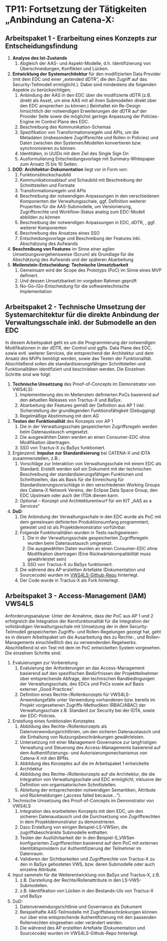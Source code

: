 # TP11: Fortsetzung der Tätigkeiten „Anbindung an Catena-X:

## Arbeitspaket 1 - Erarbeitung eines Konzepts zur Entscheidungsfindung

1.  **Analyse des Ist-Zustands**
    1.  Abgleich der AAS- und Aspekt-Modelle, d.h. Identifizierung von Überschneidungen, Konflikten und Lücken.
2.  **Entwicklung der Systemarchitektur** für den modifizierten Data Provider (mit dem EDC und einer „extended dDTR“, die den Zugriff auf das Security-Teilmodell ermöglicht.). Dabei sind mindestens die folgenden Aspekte zu berücksichtigen;
    1.  Anbindung der AAS in den EDC über die modifizierte dDTR (z.B. direkt als Asset, um eine AAS mit all ihren Submodellen direkt über den EDC ansprechen zu können.) Beinhaltet ein Re-Design hinsichtlich der notwendigen Erweiterungen der dDTR auf der Provider Seite sowie die möglichst geringe Anpassung der Policies-Engine im Control Plane des EDC.
    2.  Beschreibung des Kommunikation-Schemas
    3.  Spezifikation von Transformationsregeln und APIs, um die Metadaten (insbesondere Zugriffsrechte und Rollen in Policies) und Daten zwischen den Systemen/Modellen konvertieren bzw. synchronisieren zu können.
    4.  Identitäten, in UUIDs mit dem Ziel des Single Sign On
    5.  Ausformulierung Entscheidungsvorlage mit Summary-Whitepaper zum Ansatz (5 bis 10 Seiten.
3.  **DOD**: **Architektur-Dokumentation** liegt vor in Form von:
    1.  Funktionsblockschaubild
    2.  Kommunikationsablauf und Schaubild mit Beschreibung der Schnittstellen und Formate
    3.  Transformationsregeln und APIs
    4.  Beschreibung der notwendigen Anpassungen in den verschiedenen Komponenten der Verwaltungsschale, ggf. Definition weiterer Properties für die AAS-Submodelle, um Versionierung, Zugriffsrechte und Workflow-Status analog zum EDC-Modell abbilden zu können
    5.  Beschreibung der notwendigen Anpassungen in EDC, dDTR, , ggf. weiterer Komponenten
    6.  Beschreibung des Ansatzes eines SSO
    7.  Entscheidungsvorlage und Beschreibung der Features inkl. Abschätzung des Aufwands
4.  **Beschreibung von Features** im Sinne einer agilen Umsetzungsvorgehensweise (Scrum) als Grundlage für die Abschätzung des Aufwands und der späteren Abarbeitung
5.  **Meilenstein-Entscheidung:** **Technische Umsetzbarkeit**
    1.  Gemeinsam wird der Scope des Prototyps (PoC) im Sinne eines MVP definiert.
    2.  Und dessen Umsetzbarkeit im vorgeben Rahmen geprüft
    3.  No-Go-/Go-Entscheidung für die softwaretechnische Implementation

## Arbeitspaket 2 - Technische Umsetzung der Systemarchitektur für die direkte Anbindung der Verwaltungsschale inkl. der Submodelle an den EDC

In diesem Arbeitspaket geht es um die Programmierung der notwendigen Modifikationen in der dDTR, der Control und ggfls. Data Plane des EDC, sowie evtl. weiterer Services, die entsprechend der Architektur und dem Ansatz des MVPs benötigt werden, sowie das Testen der Funktionalität. Abschließend sollen die standardisierungsfähigen Schnittstellen und Funktionalitäten identifiziert und beschrieben werden. Die Einzelnen Schritte sind wie folgt:

1.  **Technische Umsetzung** des Proof-of-Concepts im Demonstrator von VWS4LS):
    1.  Implementierung des im Meilenstein definierten PoCs basierend auf den aktuellen Releases von Tractus-X und BaSyx.
    2.  Abarbeitung der Features gemäß der Definition aus AP 1 inkl. Sicherstellung der grundlegenden Funktionsfähigkeit (Debugging)
    3.  Regelmäßige Abstimmung mit dem AG
2.  **Testen der Funktionalität** des Konzepts von AP 1
    1.  Die in der Verwaltungsschale gespeicherten Zugriffsregeln werden beim Datenaustausch umgesetzt.
    2.  Die ausgewählten Daten werden an einen Consumer-EDC ohne Modifikation übertragen.
    3.  SSO von Tractus-X zu BaSyx funktioniert.
3.  Ergänzend: **Impulse zur Standardisierung** bei CATENA-X und IDTA zusammenstellen, z.B.:
    1.  Vorschläge zur Interaktion von Verwaltungsschale mit einem EDC als Standard. Erstellt werden soll ein Dokument mit der technischen Beschreibung der standardisierungsfähigen Funktionen und Schnittstellen, das als Basis für die Einreichung für Standardisierungsvorschläge in den verschiedenen Working Groups des Catena-X Network Vereins, der Eclipse Data Space Group, den EDC Upstream oder auch der ITDA dienen kann.
    2.  Optional – Konzept und Architekturentwurf für ein KIT „AAS as a Services“
4.  **DoD**:
    1.  Die Anbindung der Verwaltungsschale in den EDC wurde als PoC mit dem gemeinsam definierten Produktionsumfang programmiert, getestet und ist als Projektdemonstrator vorführbar.
    2.  Folgende Funktionalitäten wurden in Tests nachgewiesen:
        1.  Die in der Verwaltungsschale gespeicherten Zugriffsregeln wurden beim Datenaustausch umgesetzt.
        2.  Die ausgewählten Daten wurden an einen Consumer-EDC ohne Modifikation übertragen (Eine Rückwärtskompatibilität muss gewährleistet sein)
        3.  SSO von Tractus-X zu BaSyx funktioniert.
    3.  Die während des AP erstellten Artefakte (Dokumentation und Sourcecode) wurden im [VWS4LS-Github-Repo](https://github.com/orgs/VWS4LS/repositories) hinterlegt.
    4.  Der Code wurde in Tractus-X als Fork hinterlegt.



## Arbeitspaket 3 - Access-Management (IAM) VWS4LS

Anforderungsanalyse: Unter der Annahme, dass der PoC aus AP 1 und 2 erfolgreich die Integration der Kernfunktionalität für die Integration der vollständigen Verwaltungsschale mit Umsetzung der in dem Security-Teilmodell gespeicherten Zugriffs- und Rollen-Regelungen gezeigt hat, geht es in diesem Arbeitspaket um die Ausarbeitung des zu Rechte-, und Rollen-Managements einschließlich des zu verwendenden Regelwerks. Abschließend ist ein Test mit dem im PoC entwickelten System vorgesehen. Die einzelnen Schritte sind:

1.  Evaluierungen zur Vorbereitung
    1.  Evaluierung der Anforderungen an das Access-Management basierend auf den spezifischen Bedürfnissen der Projektteilnehmer über entsprechende Abfrage, den technischen Randbedingungen der Verwaltungsschale, des EDCs und PoCs sowie auf Basis externer „Good Practices“.
    2.  Definition eines Rechte-/Rollenkonzepts für VWS4LS-Anwendungsfälle unter Verwendung vorhandenen bzw. bereits im Projekt vorgesehenen Zugriffs-Methodiken (RBAC/ABAC) der Verwaltungsschale z.B. Standard zur Security bei der IDTA, sowie der EDC-Policies.
2.  Erstellung eines funktionalen Konzeptes
    1.  Abbildung des Rechte-/Rollenkonzepts als Datenverwendungsrichtlinien, um den sicheren Datenaustausch und die Einhaltung von Nutzungsbeschränkungen gewährleisten.
    2.  Untersetzung mit einer Management-Governance zur langfristigen Verwaltung und Steuerung des Access-Managements basierend auf dem Authentifizierungs- und Autorisierungsmechanismus von Catena-X mit den BPNs.
    3.  Abbildung des Konzeptes auf die im Arbeitspaket 1 entwickelte Architektur
    4.  Abbildung des Rechte-/Rollenkonzepts auf die Architektur, die die Integration von Verwaltungsschale und EDC ermöglicht, inklusive der Definition von organisatorischen Schnittstellen.
    5.  Ableitung der entsprechenden notwendigen Semantiken, Attribute und Rückmeldungen („access failed because…“).
3.  Technische Umsetzung des Proof-of-Concepts im Demonstrator von VWS4LS
    1.  Integration des erarbeiteten Konzepts mit dem EDC, um den sicheren Datenaustausch und die Durchsetzung von Zugriffsrechten in dem Projektdemonstrator zu demonstrieren.
    2.  Dazu Erstellung von einigen Beispiel-LS-VWSen, die zugriffsbeschränkte Submodelle enthalten.
    3.  Testen der Ausführbarkeit der in den Beispiel-S_VWSen konfigurierten Zugriffsrechten basierend auf dem PoC mit externen Identitätsprovidern zur Authentifizierung der Teilnehmer im Datenraum.
    4.  Validieren der Sichtbarkeiten und Zugriffsrechte von Tractus-X zu den in BaSyx gehosteten VWS, bzw. deren Submodelle oder auch einzelne Attribute.
4.  Input sammeln für die Weiterentwicklung von BaSyx und Tractus-X, z.B.
    1.  z.B. Darstellung der Rechte/Rollenattribute in den LS-VWS-Submodellen.
    2.  z.B. Identifikation von Lücken in den Bestands-UIs von Tractus-X und BaSyx
5.  DoD:
    1.  Datenverwendungsrichtlinie und Governance als Dokument
    2.  Beispielhafte AAS-Teilmodelle mit Zugriffsbeschränkungen können nur über eine entsprechende Authentifizierung mit den passenden Rollenrechten eingesehen oder verändert werden.
    3.  Die während des AP erstellten Artefakte (Dokumentation und Sourcecode) wurden im VWS4LS-Github-Repo hinterlegt.
